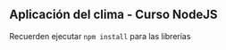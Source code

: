 ## Aplicación del clima - Curso NodeJS

Recuerden ejecutar ``` npm install ``` para las librerías


